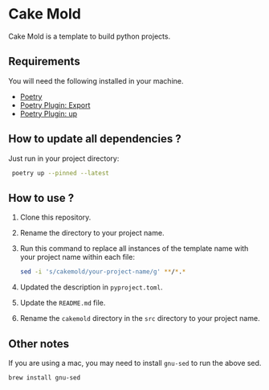 # Cake Mold

Cake Mold is a template to build python projects.

## Requirements

You will need the following installed in your machine.

- [Poetry](https://python-poetry.org)
- [Poetry Plugin: Export](https://github.com/python-poetry/poetry-plugin-export)
- [Poetry Plugin: up](https://github.com/MousaZeidBaker/poetry-plugin-up)

## How to update all dependencies ?

Just run in your project directory:

```bash
 poetry up --pinned --latest
```

## How to use ?

1. Clone this repository.
2. Rename the directory to your project name.
3. Run this command to replace all instances of the template name with your
   project name within each file:

   ```bash
   sed -i 's/cakemold/your-project-name/g' **/*.*
   ```

4. Updated the description in `pyproject.toml`.
5. Update the `README.md` file.
6. Rename the `cakemold` directory in the `src` directory to your project name.

## Other notes

If you are using a mac, you may need to install `gnu-sed` to run the above sed.

```bash
brew install gnu-sed
```
